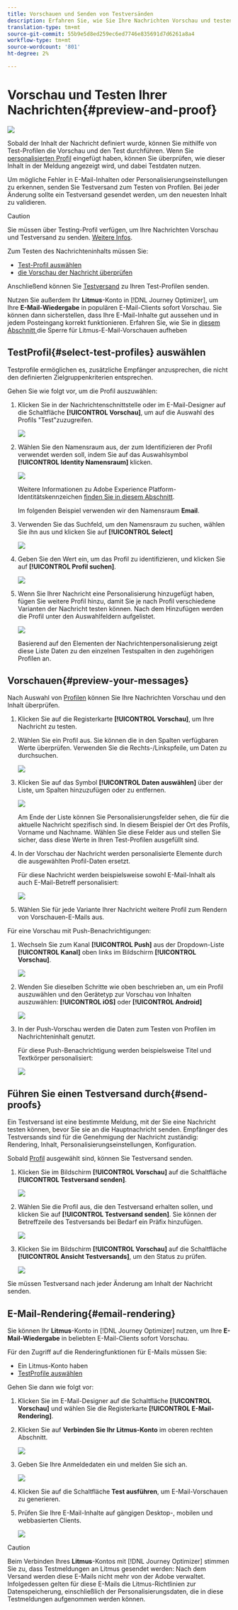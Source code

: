 ```yaml
---
title: Vorschauen und Senden von Testversänden
description: Erfahren Sie, wie Sie Ihre Nachrichten Vorschau und testen können
translation-type: tm+mt
source-git-commit: 55b9e5d8ed259ec6ed7746e835691d7d6261a8a4
workflow-type: tm+mt
source-wordcount: '801'
ht-degree: 2%

---
```


# Vorschau und Testen Ihrer Nachrichten{#preview-and-proof}

![](assets/do-not-localize/badge.png)

Sobald der Inhalt der Nachricht definiert wurde, können Sie mithilfe von Test-Profilen die Vorschau und den Test durchführen. Wenn Sie [personalisierten Profil](personalization/personalize.md) eingefügt haben, können Sie überprüfen, wie dieser Inhalt in der Meldung angezeigt wird, und dabei Testdaten nutzen.

Um mögliche Fehler in E-Mail-Inhalten oder Personalisierungseinstellungen zu erkennen, senden Sie Testversand zum Testen von Profilen. Bei jeder Änderung sollte ein Testversand gesendet werden, um den neuesten Inhalt zu validieren.

>[!CAUTION]
>
>Sie müssen über Testing-Profil verfügen, um Ihre Nachrichten Vorschau und Testversand zu senden. [Weitere Infos](building-journeys/testing-the-journey.md#create-test-profile).

Zum Testen des Nachrichteninhalts müssen Sie:

* [Test-Profil auswählen](#select-test-profiles)
* [die Vorschau der Nachricht überprüfen](#preview-your-messages)

Anschließend können Sie [Testversand](#send-proofs) zu Ihren Test-Profilen senden.

Nutzen Sie außerdem Ihr **Litmus**-Konto in [!DNL Journey Optimizer], um Ihre **E-Mail-Wiedergabe** in populären E-Mail-Clients sofort Vorschau. Sie können dann sicherstellen, dass Ihre E-Mail-Inhalte gut aussehen und in jedem Posteingang korrekt funktionieren. Erfahren Sie, wie Sie in [diesem Abschnitt ](#email-rendering) die Sperre für Litmus-E-Mail-Vorschauen aufheben

## TestProfil{#select-test-profiles} auswählen

Testprofile ermöglichen es, zusätzliche Empfänger anzusprechen, die nicht den definierten Zielgruppenkriterien entsprechen.

Gehen Sie wie folgt vor, um die Profil auszuwählen:

1. Klicken Sie in der Nachrichtenschnittstelle oder im E-Mail-Designer auf die Schaltfläche **[!UICONTROL Vorschau]**, um auf die Auswahl des Profils &quot;Test&quot;zuzugreifen.

   ![](assets/email-preview-button.png)

1. Wählen Sie den Namensraum aus, der zum Identifizieren der Profil verwendet werden soll, indem Sie auf das Auswahlsymbol **[!UICONTROL Identity Namensraum]** klicken.

   ![](assets/previewselect-namespace.png)

   Weitere Informationen zu Adobe Experience Platform-Identitätskennzeichen [finden Sie in diesem Abschnitt](https://experienceleague.adobe.com/docs/experience-platform/identity/namespaces.html?lang=en#getting-started).

   Im folgenden Beispiel verwenden wir den Namensraum **Email**.

1. Verwenden Sie das Suchfeld, um den Namensraum zu suchen, wählen Sie ihn aus und klicken Sie auf **[!UICONTROL Select]**

   ![](assets/preview-email-namespace.png)

1. Geben Sie den Wert ein, um das Profil zu identifizieren, und klicken Sie auf **[!UICONTROL Profil suchen]**.

   ![](assets/preview-identity-value.png)

1. Wenn Sie Ihrer Nachricht eine Personalisierung hinzugefügt haben, fügen Sie weitere Profil hinzu, damit Sie je nach Profil verschiedene Varianten der Nachricht testen können. Nach dem Hinzufügen werden die Profil unter den Auswahlfeldern aufgelistet.

   ![](assets/preview-profile-list.png)

   Basierend auf den Elementen der Nachrichtenpersonalisierung zeigt diese Liste Daten zu den einzelnen Testspalten in den zugehörigen Profilen an.

## Vorschauen{#preview-your-messages}

Nach Auswahl von [Profilen](#select-test-profiles) können Sie Ihre Nachrichten Vorschau und den Inhalt überprüfen.

1. Klicken Sie auf die Registerkarte **[!UICONTROL Vorschau]**, um Ihre Nachricht zu testen.

1. Wählen Sie ein Profil aus. Sie können die in den Spalten verfügbaren Werte überprüfen. Verwenden Sie die Rechts-/Linkspfeile, um Daten zu durchsuchen.

   ![](assets/preview-tab-select-profile.png)

1. Klicken Sie auf das Symbol **[!UICONTROL Daten auswählen]** über der Liste, um Spalten hinzuzufügen oder zu entfernen.

   ![](assets/preview-select-data.png)

   Am Ende der Liste können Sie Personalisierungsfelder sehen, die für die aktuelle Nachricht spezifisch sind. In diesem Beispiel der Ort des Profils, Vorname und Nachname. Wählen Sie diese Felder aus und stellen Sie sicher, dass diese Werte in Ihren Test-Profilen ausgefüllt sind.

1. In der Vorschau der Nachricht werden personalisierte Elemente durch die ausgewählten Profil-Daten ersetzt.

   Für diese Nachricht werden beispielsweise sowohl E-Mail-Inhalt als auch E-Mail-Betreff personalisiert:

   ![](assets/preview-test-profile.png)

1. Wählen Sie für jede Variante Ihrer Nachricht weitere Profil zum Rendern von Vorschauen-E-Mails aus.

Für eine Vorschau mit Push-Benachrichtigungen:

1. Wechseln Sie zum Kanal **[!UICONTROL Push]** aus der Dropdown-Liste **[!UICONTROL Kanal]** oben links im Bildschirm **[!UICONTROL Vorschau]**.

   ![](assets/preview-select-channel.png)

1. Wenden Sie dieselben Schritte wie oben beschrieben an, um ein Profil auszuwählen und den Gerätetyp zur Vorschau von Inhalten auszuwählen: **[!UICONTROL iOS]** oder **[!UICONTROL Android]**

   ![](assets/preview-iOS.png)

1. In der Push-Vorschau werden die Daten zum Testen von Profilen im Nachrichteninhalt genutzt.

   Für diese Push-Benachrichtigung werden beispielsweise Titel und Textkörper personalisiert:

   ![](assets/preview-android.png)

## Führen Sie einen Testversand durch{#send-proofs}

Ein Testversand ist eine bestimmte Meldung, mit der Sie eine Nachricht testen können, bevor Sie sie an die Hauptnachricht senden. Empfänger des Testversands sind für die Genehmigung der Nachricht zuständig: Rendering, Inhalt, Personalisierungseinstellungen, Konfiguration.

Sobald [Profil](#select-test-profiles) ausgewählt sind, können Sie Testversand senden.

1. Klicken Sie im Bildschirm **[!UICONTROL Vorschau]** auf die Schaltfläche **[!UICONTROL Testversand senden]**.

   ![](assets/send-proof-button.png)

1. Wählen Sie die Profil aus, die den Testversand erhalten sollen, und klicken Sie auf **[!UICONTROL Testversand senden]**. Sie können der Betreffzeile des Testversands bei Bedarf ein Präfix hinzufügen.

   ![](assets/send-proof-select.png)

1. Klicken Sie im Bildschirm **[!UICONTROL Vorschau]** auf die Schaltfläche **[!UICONTROL Ansicht Testversands]**, um den Status zu prüfen.

   ![](assets/send-proof-view.png)

Sie müssen Testversand nach jeder Änderung am Inhalt der Nachricht senden.

## E-Mail-Rendering{#email-rendering}

Sie können Ihr **Litmus**-Konto in [!DNL Journey Optimizer] nutzen, um Ihre **E-Mail-Wiedergabe** in beliebten E-Mail-Clients sofort Vorschau.

Für den Zugriff auf die Renderingfunktionen für E-Mails müssen Sie:

* Ein Litmus-Konto haben
* [TestProfile auswählen](#select-test-profiles)

Gehen Sie dann wie folgt vor:

1. Klicken Sie im E-Mail-Designer auf die Schaltfläche **[!UICONTROL Vorschau]** und wählen Sie die Registerkarte **[!UICONTROL E-Mail-Rendering]**.

1. Klicken Sie auf **Verbinden Sie Ihr Litmus-Konto** im oberen rechten Abschnitt.

   ![](assets/email-rendering-litmus.png)

1. Geben Sie Ihre Anmeldedaten ein und melden Sie sich an.

   ![](assets/email-rendering-credentials.png)

1. Klicken Sie auf die Schaltfläche **Test ausführen**, um E-Mail-Vorschauen zu generieren.

1. Prüfen Sie Ihre E-Mail-Inhalte auf gängigen Desktop-, mobilen und webbasierten Clients.

   ![](assets/email-rendering-previews.png)

>[!CAUTION]
>
>Beim Verbinden Ihres **Litmus**-Kontos mit [!DNL Journey Optimizer] stimmen Sie zu, dass Testmeldungen an Litmus gesendet werden: Nach dem Versand werden diese E-Mails nicht mehr von der Adobe verwaltet. Infolgedessen gelten für diese E-Mails die Litmus-Richtlinien zur Datenspeicherung, einschließlich der Personalisierungsdaten, die in diese Testmeldungen aufgenommen werden können.

